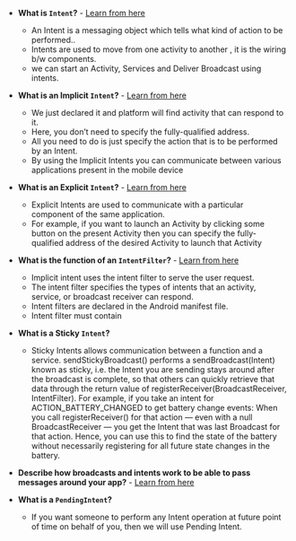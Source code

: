 * **What is `Intent`?** - [Learn from here](https://blog.mindorks.com/what-are-intents-in-android)
  - An Intent is a messaging object which tells what kind of action to be performed..
  - Intents are used to move from one activity to another , it is the wiring b/w components.
  - we can start an Activity, Services and Deliver Broadcast using intents.

* **What is an Implicit `Intent`?** - [Learn from here](https://blog.mindorks.com/what-are-intents-in-android)
  - We just declared it and platform will find activity that can respond to it.
  - Here, you don’t need to specify the fully-qualified address. 
  - All you need to do is just specify the action that is to be performed by an Intent. 
  - By using the Implicit Intents you can communicate between various applications present in the mobile device
        
* **What is an Explicit `Intent`?** - [Learn from here](https://blog.mindorks.com/what-are-intents-in-android)
   - Explicit Intents are used to communicate with a particular component of the same application. 
   - For example, if you want to launch an Activity by clicking some button on the present Activity then you can specify the fully-qualified address of the desired Activity to launch that Activity

* **What is the function of an `IntentFilter`?** - [Learn from here](https://stackoverflow.com/questions/3321514/what-are-intent-filters-in-android#:~:text=100-,An%20intent%20filter%20is%20an%20expression%20in%20an%20app%27s%20manifest%20file%20that%20specifies%20the%20type%20of%20intents%20that%20the%20component%20would%20like%20to%20receive.,-When%20you%20create)
  - Implicit intent uses the intent filter to serve the user request.
  - The intent filter specifies the types of intents that an activity, service, or broadcast receiver can respond.
  - Intent filters are declared in the Android manifest file.
  - Intent filter must contain <action>

* **What is a Sticky `Intent`?**
    - Sticky Intents allows communication between a function and a service. sendStickyBroadcast() performs a sendBroadcast(Intent) known as sticky, i.e. the Intent you are sending stays around after the broadcast is complete, so that others can quickly retrieve that data through the return value of registerReceiver(BroadcastReceiver, IntentFilter). For example, if you take an intent for ACTION_BATTERY_CHANGED to get battery change events: When you call registerReceiver() for that action — even with a null BroadcastReceiver — you get the Intent that was last Broadcast for that action. Hence, you can use this to find the state of the battery without necessarily registering for all future state changes in the battery.

* **Describe how broadcasts and intents work to be able to pass messages around your app?** - [Learn from here](https://stackoverflow.com/questions/7276537/using-a-broadcast-intent-broadcast-receiver-to-send-messages-from-a-service-to-a)

* **What is a `PendingIntent`?**
    - If you want someone to perform any Intent operation at future point of time on behalf of you, then we will use Pending Intent.
